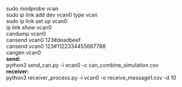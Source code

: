 sudo modprobe vcan<br>
sudo ip link add dev vcan0 type vcan<br>
sudo ip link set up vcan0<br>
ip link show vcan0<br>
candump vcan0<br>
cansend vcan0 123#deadbeef<br>
cansend vcan0 123#1122334455667788<br>
cangen vcan0<br>
<b>send:</b><br>
python3 send_can.py -i vcan0 -c can_combine_simulation.csv<br>
<b>receiver:</b><br>
python3 receiver_process.py -i vcan0 -o receive_message1.csv -d 10<br>
